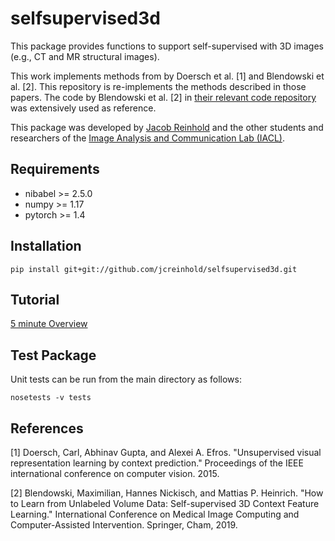 selfsupervised3d
================

<!--[![Build Status](https://api.travis-ci.com/jcreinhold/lesionqc.svg?branch=master)](https://travis-ci.com/jcreinhold/lesionqc)
[![Coverage Status](https://coveralls.io/repos/github/jcreinhold/lesionqc/badge.svg?branch=master)](https://coveralls.io/github/jcreinhold/lesionqc?branch=master)
[![Documentation Status](https://readthedocs.org/projects/lesionqc/badge/?version=latest)](http://lesionqc.readthedocs.io/en/latest/?badge=latest)
[![Python Versions](https://img.shields.io/badge/python-3.6%20%7C%203.7-blue.svg)](https://www.python.org/downloads/release/python-360/)-->

This package provides functions to support self-supervised with 3D images (e.g., CT and MR structural images).

This work implements methods from by Doersch et al. [1] and Blendowski et al. [2]. 
This repository is re-implements the methods described in those papers. 
The code by Blendowski et al. [2] in [their relevant code repository](https://github.com/multimodallearning/miccai19_self_supervision)
was extensively used as reference.

This package was developed by [Jacob Reinhold](https://jcreinhold.github.io) and the other students and researchers of the 
[Image Analysis and Communication Lab (IACL)](http://iacl.ece.jhu.edu/index.php/Main_Page).

Requirements
------------

- nibabel >= 2.5.0
- numpy >= 1.17
- pytorch >= 1.4

Installation
------------

    pip install git+git://github.com/jcreinhold/selfsupervised3d.git

Tutorial
--------

[5 minute Overview](https://github.com/jcreinhold/selfsupervised3d/blob/master/tutorials/5min_tutorial.md)

Test Package
------------

Unit tests can be run from the main directory as follows:

    nosetests -v tests

References
---------------

[1] Doersch, Carl, Abhinav Gupta, and Alexei A. Efros. "Unsupervised visual representation learning by context prediction." Proceedings of the IEEE international conference on computer vision. 2015.

[2] Blendowski, Maximilian, Hannes Nickisch, and Mattias P. Heinrich. "How to Learn from Unlabeled Volume Data: Self-supervised 3D Context Feature Learning." International Conference on Medical Image Computing and Computer-Assisted Intervention. Springer, Cham, 2019.

